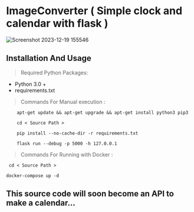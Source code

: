# ImageConverter ( Simple clock and calendar with flask ) 
![Screenshot 2023-12-19 155546](https://github.com/alireza01100011/ImageConverter/assets/95130614/949ad4ab-ef8a-4433-8c1c-f75787516cc7)


## Installation And Usage


> Required Python Packages:
 - Python 3.0 +
 - requirements.txt



> Commands For Manual execution :
```
	apt-get update && apt-get upgrade && apt-get install python3 pip3
```
```
	cd < Source Path >
```
```
	pip install --no-cache-dir -r requirements.txt
```
```
	flask run --debug -p 5000 -h 127.0.0.1
```

> Commands For Running with Docker :
```
 cd < Source Path >
```
```
docker-compose up -d
```


## This source code will soon become an API to make a calendar...
